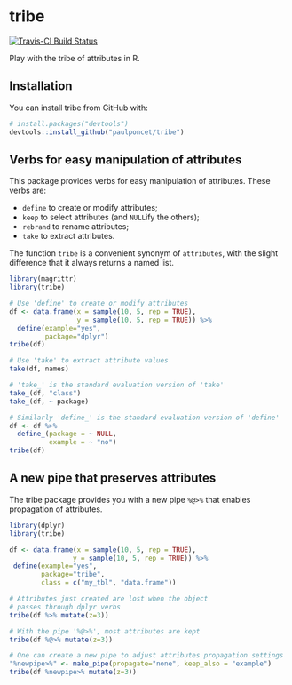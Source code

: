 # tribe

[![Travis-CI Build Status](https://travis-ci.org/paulponcet/tribe.svg?branch=master)](https://travis-ci.org/paulponcet/tribe)

Play with the tribe of attributes in R. 


## Installation

You can install tribe from GitHub with:

```R
# install.packages("devtools")
devtools::install_github("paulponcet/tribe")
```

## Verbs for easy manipulation of attributes

This package provides verbs for easy manipulation of attributes. 
These verbs are: 

  - `define` to create or modify attributes; 
  - `keep` to select attributes (and `NULL`ify the others);
  - `rebrand` to rename attributes; 
  - `take` to extract attributes. 

The function `tribe` is a convenient synonym of `attributes`, 
with the slight difference that it always returns a named list. 

```R
library(magrittr)
library(tribe)

# Use 'define' to create or modify attributes
df <- data.frame(x = sample(10, 5, rep = TRUE),
                 y = sample(10, 5, rep = TRUE)) %>%
  define(example="yes",
         package="dplyr")
tribe(df)

# Use 'take' to extract attribute values
take(df, names)

# 'take_' is the standard evaluation version of 'take'
take_(df, "class")
take_(df, ~ package)

# Similarly 'define_' is the standard evaluation version of 'define'
df <- df %>%
  define_(package = ~ NULL,
          example = ~ "no")
tribe(df)
```

## A new pipe that preserves attributes

The tribe package provides you with a new pipe `%@>%` that 
enables propagation of attributes.  

```R
library(dplyr)
library(tribe)

df <- data.frame(x = sample(10, 5, rep = TRUE),
                y = sample(10, 5, rep = TRUE)) %>%
 define(example="yes",
        package="tribe", 
        class = c("my_tbl", "data.frame"))

# Attributes just created are lost when the object 
# passes through dplyr verbs
tribe(df %>% mutate(z=3))

# With the pipe '%@>%', most attributes are kept
tribe(df %@>% mutate(z=3))

# One can create a new pipe to adjust attributes propagation settings
"%newpipe>%" <- make_pipe(propagate="none", keep_also = "example")
tribe(df %newpipe>% mutate(z=3))
```
